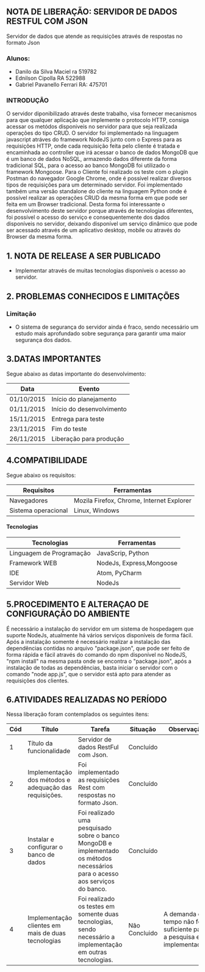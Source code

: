 ## NOTA DE LIBERAÇÃO: SERVIDOR DE DADOS RESTFUL COM JSON
Servidor de dados que atende as requisições através de respostas no formato Json

### Alunos:
- Danilo da Silva Maciel ra 519782
- Ednilson Cipolla RA 522988
- Gabriel Pavanello Ferrari RA: 475701 


### INTRODUÇÃO

O servidor diponibilizado através deste trabalho, visa fornecer mecanismos para que qualquer aplicação que implemente o protocolo HTTP, consiga acessar os metódos disponiveis no servidor para que seja realizada operações do tipo CRUD.
O servidor foi implementado na linguagem javascript atráves do framework NodeJS junto com o Express para as requisições HTTP, onde cada requisição feita pelo cliente é tratada e encaminhada ao controller que irá acessar o banco de dados MongoDB que é um banco de dados NoSQL, armazendo dados diferente da forma tradicional SQL, para o acesso ao banco MongoDB foi utilizado o framework Mongoose.
Para o Cliente foi realizado os teste com o plugin Postman do navegador Google Chrome, onde é possível realizar diversos tipos de requisições para um determinado servidor. Foi implementado também uma versão standalone do cliente na linguagem Python onde é possível realizar as operações CRUD da mesma forma em que pode ser feita em um Browser tradicional.
Desta forma foi interessante o desenvolvimento deste servidor porque através de tecnologias diferentes, foi possível o acesso do serviço e consequentemente dos dados disponíveis no servidor, deixando disponível um serviço dinâmico que pode ser acessado através de um aplicativo desktop, mobile ou através do Browser da mesma forma.

## 1. NOTA DE RELEASE A SER PUBLICADO
- Implementar através de muitas tecnologias disponíveis o acesso ao servidor.

## 2. PROBLEMAS CONHECIDOS E LIMITAÇÕES
### Limitação
- O sistema de segurança do servidor ainda é fraco, sendo necessário um estudo mais aprofundado sobre segurança para garantir uma maior segurança  dos dados.

## 3.DATAS IMPORTANTES
Segue abaixo as datas importante do desenvolvimento:

Data  | Evento
------------- | -------------
01/10/2015  | Início do planejamento
01/11/2015  | Início do desenvolvimento
15/11/2015  | Entrega para teste
23/11/2015  | Fim do teste
26/11/2015  | Liberação para produção

## 4.COMPATIBILIDADE
Segue abaixo os requisitos:

Requisitos  | Ferramentas
------------- | -------------
Navegadores  | Mozila Firefox, Chrome, Internet Explorer
Sistema operacional  | Linux, Windows

#### Tecnologias

Tecnologias  | Ferramentas
------------- | -------------
Linguagem de   Programação  |	JavaScrip, Python
Framework WEB |	NodeJs, Express,Mongoose
IDE  | 	Atom, PyCharm 
Servidor Web  |	NodeJs

## 5.PROCEDIMENTO E ALTERAÇAO DE CONFIGURAÇÃO DO AMBIENTE
É necessário a instalação do servidor em um sistema de hospedagem que suporte NodeJs, atualmente há vários serviços disponíveis de forma fácil. Após a instalação somente é necessário realizar a instalação das dependências contidas no arquivo "package.json", que pode ser feito de forma rápida e fácil através do comando do npm disponível no NodeJS, "npm install" na mesma pasta onde se encontra o "package.json", após a instalação de todas as dependências, basta iniciar o servidor com o comando "node app.js", que o servidor está apto para atender as requisições dos clientes.

## 6.ATIVIDADES REALIZADAS NO PERÍODO
Nessa liberação foram contemplados os seguintes itens:

Cód | Título | Tarefa | Situação | Observação
------------- | ------------- | ------------- | ------------- | ------------- 
1 | Título da funcionalidade	| Servidor de dados RestFul com Json. | Concluído | 	
2 | Implementação dos métodos e adequação das requisições. | Foi implementado as requisições Rest com respostas no formato Json. | Concluído |	
3 |Instalar e configurar o banco de dados | Foi realizado uma pesquisado sobre o banco MongoDB e implementado os métodos necessários para o acesso aos serviços do banco. | Concluído |	
4 | Implementação clientes em mais de duas tecnologias | Foi realizado os testes em somente duas tecnologias, sendo necessário a implementação em outras tecnologias. |Não Concluido | A demanda de tempo não foi o suficiente para a pesquisa e implementação.


